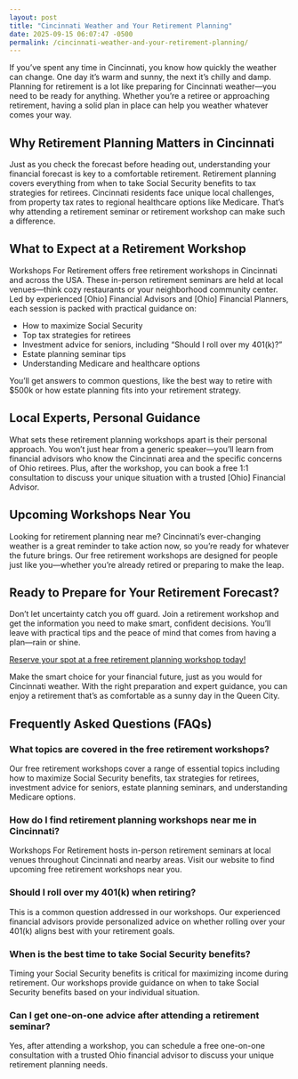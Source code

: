 ```yaml
---
layout: post
title: "Cincinnati Weather and Your Retirement Planning"
date: 2025-09-15 06:07:47 -0500
permalink: /cincinnati-weather-and-your-retirement-planning/
---
```

If you’ve spent any time in Cincinnati, you know how quickly the weather can change. One day it’s warm and sunny, the next it’s chilly and damp. Planning for retirement is a lot like preparing for Cincinnati weather—you need to be ready for anything. Whether you’re a retiree or approaching retirement, having a solid plan in place can help you weather whatever comes your way.

## Why Retirement Planning Matters in Cincinnati

Just as you check the forecast before heading out, understanding your financial forecast is key to a comfortable retirement. Retirement planning covers everything from when to take Social Security benefits to tax strategies for retirees. Cincinnati residents face unique local challenges, from property tax rates to regional healthcare options like Medicare. That’s why attending a retirement seminar or retirement workshop can make such a difference.

## What to Expect at a Retirement Workshop

Workshops For Retirement offers free retirement workshops in Cincinnati and across the USA. These in-person retirement seminars are held at local venues—think cozy restaurants or your neighborhood community center. Led by experienced [Ohio] Financial Advisors and [Ohio] Financial Planners, each session is packed with practical guidance on:

- How to maximize Social Security
- Top tax strategies for retirees
- Investment advice for seniors, including “Should I roll over my 401(k)?”
- Estate planning seminar tips
- Understanding Medicare and healthcare options

You’ll get answers to common questions, like the best way to retire with $500k or how estate planning fits into your retirement strategy.

## Local Experts, Personal Guidance

What sets these retirement planning workshops apart is their personal approach. You won’t just hear from a generic speaker—you’ll learn from financial advisors who know the Cincinnati area and the specific concerns of Ohio retirees. Plus, after the workshop, you can book a free 1:1 consultation to discuss your unique situation with a trusted [Ohio] Financial Advisor.

## Upcoming Workshops Near You

Looking for retirement planning near me? Cincinnati’s ever-changing weather is a great reminder to take action now, so you’re ready for whatever the future brings. Our free retirement workshops are designed for people just like you—whether you’re already retired or preparing to make the leap.

## Ready to Prepare for Your Retirement Forecast?

Don’t let uncertainty catch you off guard. Join a retirement workshop and get the information you need to make smart, confident decisions. You’ll leave with practical tips and the peace of mind that comes from having a plan—rain or shine.

[Reserve your spot at a free retirement planning workshop today!](https://workshopsforretirement.com/)

Make the smart choice for your financial future, just as you would for Cincinnati weather. With the right preparation and expert guidance, you can enjoy a retirement that’s as comfortable as a sunny day in the Queen City.

## Frequently Asked Questions (FAQs)

### What topics are covered in the free retirement workshops?

Our free retirement workshops cover a range of essential topics including how to maximize Social Security benefits, tax strategies for retirees, investment advice for seniors, estate planning seminars, and understanding Medicare options.

### How do I find retirement planning workshops near me in Cincinnati?

Workshops For Retirement hosts in-person retirement seminars at local venues throughout Cincinnati and nearby areas. Visit our website to find upcoming free retirement workshops near you.

### Should I roll over my 401(k) when retiring?

This is a common question addressed in our workshops. Our experienced financial advisors provide personalized advice on whether rolling over your 401(k) aligns best with your retirement goals.

### When is the best time to take Social Security benefits?

Timing your Social Security benefits is critical for maximizing income during retirement. Our workshops provide guidance on when to take Social Security benefits based on your individual situation.

### Can I get one-on-one advice after attending a retirement seminar?

Yes, after attending a workshop, you can schedule a free one-on-one consultation with a trusted Ohio financial advisor to discuss your unique retirement planning needs.

<script type="application/ld+json">
{
  "@context": "https://schema.org",
  "@type": "BlogPosting",
  "headline": "Cincinnati Weather and Your Retirement Planning",
  "description": "Explore how Cincinnati weather parallels retirement planning and learn about free in-person retirement workshops offered locally to help you prepare your retirement strategy.",
  "author": {
    "@type": "Person",
    "name": "Workshops For Retirement"
  },
  "publisher": {
    "@type": "Person",
    "name": "Workshops For Retirement"
  },
  "mainEntityOfPage": {
    "@type": "WebPage",
    "@id": "https://workshopsforretirement.com/"
  },
  "datePublished": "2024-06-01",
  "dateModified": "2024-06-01"
}
</script>

<script type="application/ld+json">
{
  "@context": "https://schema.org",
  "@type": "FAQPage",
  "mainEntity": [
    {
      "@type": "Question",
      "name": "What topics are covered in the free retirement workshops?",
      "acceptedAnswer": {
        "@type": "Answer",
        "text": "Our free retirement workshops cover a range of essential topics including how to maximize Social Security benefits, tax strategies for retirees, investment advice for seniors, estate planning seminars, and understanding Medicare options."
      }
    },
    {
      "@type": "Question",
      "name": "How do I find retirement planning workshops near me in Cincinnati?",
      "acceptedAnswer": {
        "@type": "Answer",
        "text": "Workshops For Retirement hosts in-person retirement seminars at local venues throughout Cincinnati and nearby areas. Visit our website to find upcoming free retirement workshops near you."
      }
    },
    {
      "@type": "Question",
      "name": "Should I roll over my 401(k) when retiring?",
      "acceptedAnswer": {
        "@type": "Answer",
        "text": "This is a common question addressed in our workshops. Our experienced financial advisors provide personalized advice on whether rolling over your 401(k) aligns best with your retirement goals."
      }
    },
    {
      "@type": "Question",
      "name": "When is the best time to take Social Security benefits?",
      "acceptedAnswer": {
        "@type": "Answer",
        "text": "Timing your Social Security benefits is critical for maximizing income during retirement. Our workshops provide guidance on when to take Social Security benefits based on your individual situation."
      }
    },
    {
      "@type": "Question",
      "name": "Can I get one-on-one advice after attending a retirement seminar?",
      "acceptedAnswer": {
        "@type": "Answer",
        "text": "Yes, after attending a workshop, you can schedule a free one-on-one consultation with a trusted Ohio financial advisor to discuss your unique retirement planning needs."
      }
    }
  ]
}
</script>